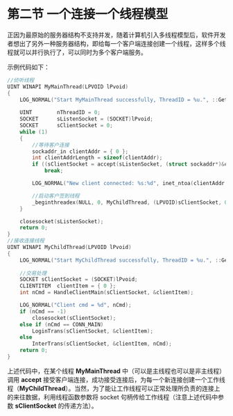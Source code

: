 # 第二节 一个连接一个线程模型



正因为最原始的服务器结构不支持并发，随着计算机引入多线程模型后，软件开发者想出了另外一种服务器结构，即给每一个客户端连接创建一个线程，这样多个线程就可以并行执行了，可以同时为多个客户端服务。

示例代码如下：

```c
//侦听线程
UINT WINAPI MyMainThread(LPVOID lPvoid)
{
    LOG_NORMAL("Start MyMainThread successfully, ThreadID = %u.", ::GetCurrentThreadId());
    
    UINT		nThreadID = 0;
    SOCKET		sListenSocket = (SOCKET)lPvoid;
    SOCKET		sClientSocket = 0;
    while (1)
    {
        //等待客户连接
        sockaddr_in clientAddr = { 0 };
        int clientAddrLength = sizeof(clientAddr);
        if ((sClientSocket = accept(sListenSocket, (struct sockaddr*)&clientAddr, &clientAddrLength)) == INVALID_SOCKET)
            break;

        LOG_NORMAL("New client connected: %s:%d", inet_ntoa(clientAddr.sin_addr), clientAddr.sin_port);

        //启动客户签到线程
        _beginthreadex(NULL, 0, MyChildThread, (LPVOID)sClientSocket, 0, &nThreadID);
    }

    closesocket(sListenSocket);
    return 0;
}
//接收连接线程
UINT WINAPI MyChildThread(LPVOID lPvoid)
{
    LOG_NORMAL("Start MyChildThread successfully, ThreadID = %u.", ::GetCurrentThreadId());
    
    //交易处理
    SOCKET sClientSocket = (SOCKET)lPvoid;
    CLIENTITEM	clientItem = { 0 };
    int nCmd = HandleClientMain(sClientSocket, &clientItem);

    LOG_NORMAL("Client cmd = %d", nCmd);
    if (nCmd == -1)
        closesocket(sClientSocket);
    else if (nCmd == CONN_MAIN)
        LoginTrans(sClientSocket, &clientItem);
    else
        InterTrans(sClientSocket, &clientItem, nCmd);
    return 0;
}
```

上述代码中，在某个线程 **MyMainThread** 中（可以是主线程也可以是非主线程）调用 **accept** 接受客户端连接，成功接受连接后，为每一个新连接创建一个工作线程（**MyChildThread**）。当然，为了能让工作线程可以正常处理所负责的连接上的来往数据，利用线程函数参数将 socket 句柄传给工作线程（注意上述代码中参数 **sClientSocket** 的传递方法）。